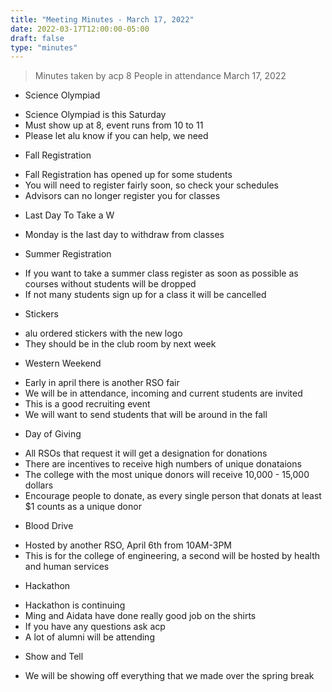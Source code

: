 ```yaml
---
title: "Meeting Minutes - March 17, 2022"
date: 2022-03-17T12:00:00-05:00
draft: false
type: "minutes"
---
```


> Minutes taken by acp
> 8 People in attendance
> March 17, 2022

* Science Olympiad
 - Science Olympiad is this Saturday
 - Must show up at 8, event runs from 10 to 11
 - Please let alu know if you can help, we need

* Fall Registration
 - Fall Registration has opened up for some students
 - You will need to register fairly soon, so check your schedules
 - Advisors can no longer register you for classes

* Last Day To Take a W
 - Monday is the last day to withdraw from classes

* Summer Registration
 - If you want to take a summer class register as soon as possible as courses without students will be dropped
 - If not many students sign up for a class it will be cancelled

* Stickers
 - alu ordered stickers with the new logo
 - They should be in the club room by next week

* Western Weekend
 - Early in april there is another RSO fair
 - We will be in attendance, incoming and current students are invited
 - This is a good recruiting event
 - We will want to send students that will be around in the fall

* Day of Giving
 - All RSOs that request it will get a designation for donations
 - There are incentives to receive high numbers of unique donataions
 - The college with the most unique donors will receive 10,000 - 15,000 dollars
 - Encourage people to donate, as every single person that donats at least $1 counts as a unique donor
* Blood Drive
 - Hosted by another RSO, April 6th from 10AM-3PM
 - This is for the college of engineering, a second will be hosted by health and human services


* Hackathon
 - Hackathon is continuing
 - Ming and Aidata have done really good job on the shirts
 - If you have any questions ask acp
 - A lot of alumni will be attending

* Show and Tell
 - We will be showing off everything that we made over the spring break
